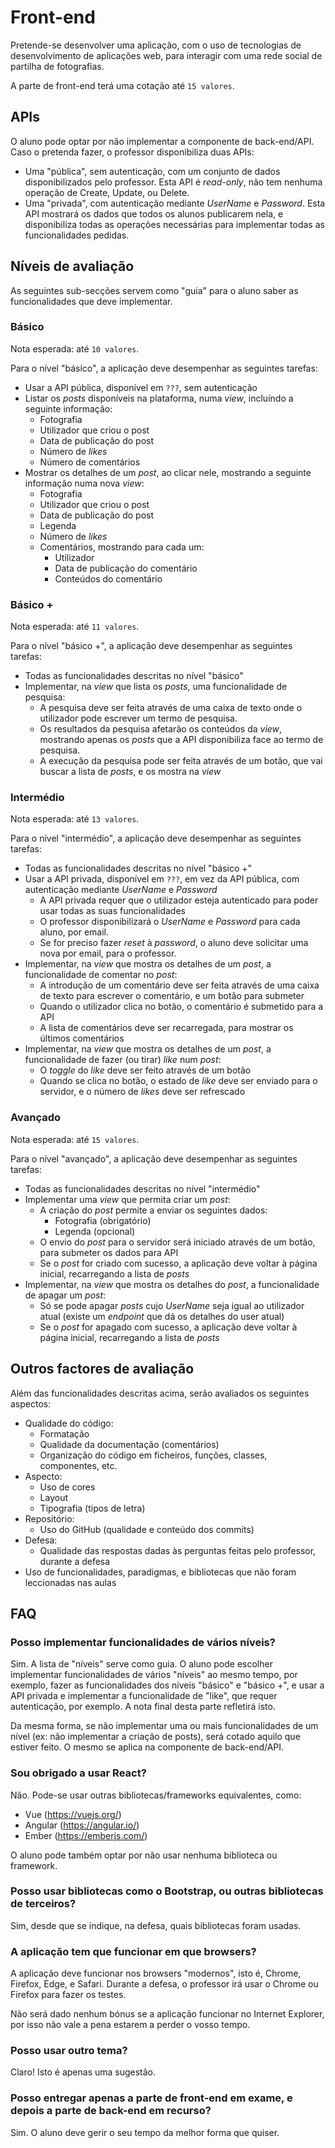 # Front-end

Pretende-se desenvolver uma aplicação, com o uso de tecnologias de desenvolvimento de aplicações web, para interagir com uma rede social de partilha de fotografias.

A parte de front-end terá uma cotação até `15 valores`.

## APIs

O aluno pode optar por não implementar a componente de back-end/API. Caso o pretenda fazer, o professor disponibiliza duas APIs:

-   Uma "pública", sem autenticação, com um conjunto de dados disponibilizados pelo professor. Esta API é _read-only_, não tem nenhuma operação de Create, Update, ou Delete.
-   Uma "privada", com autenticação mediante _UserName_ e _Password_. Esta API mostrará os dados que todos os alunos publicarem nela, e disponibiliza todas as operações necessárias para implementar todas as funcionalidades pedidas.

## Níveis de avaliação

As seguintes sub-secções servem como "guia" para o aluno saber as funcionalidades que deve implementar.

### Básico

Nota esperada: até `10 valores`.

Para o nível "básico", a aplicação deve desempenhar as seguintes tarefas:

-   Usar a API pública, disponível em `???`, sem autenticação
-   Listar os _posts_ disponíveis na plataforma, numa _view_, incluíndo a seguinte informação:
    -   Fotografia
    -   Utilizador que criou o post
    -   Data de publicação do post
    -   Número de _likes_
    -   Número de comentários
-   Mostrar os detalhes de um _post_, ao clicar nele, mostrando a seguinte informação numa nova _view_:
    -   Fotografia
    -   Utilizador que criou o post
    -   Data de publicação do post
    -   Legenda
    -   Número de _likes_
    -   Comentários, mostrando para cada um:
        -   Utilizador
        -   Data de publicação do comentário
        -   Conteúdos do comentário

### Básico +

Nota esperada: até `11 valores`.

Para o nível "básico +", a aplicação deve desempenhar as seguintes tarefas:

-   Todas as funcionalidades descritas no nível "básico"
-   Implementar, na _view_ que lista os _posts_, uma funcionalidade de pesquisa:
    -   A pesquisa deve ser feita através de uma caixa de texto onde o utilizador pode escrever um termo de pesquisa.
    -   Os resultados da pesquisa afetarão os conteúdos da _view_, mostrando apenas os _posts_ que a API disponibiliza face ao termo de pesquisa.
    -   A execução da pesquisa pode ser feita através de um botão, que vai buscar a lista de _posts_, e os mostra na _view_

### Intermédio

Nota esperada: até `13 valores`.

Para o nível "intermédio", a aplicação deve desempenhar as seguintes tarefas:

-   Todas as funcionalidades descritas no nível "básico +"
-   Usar a API privada, disponível em `???`, em vez da API pública, com autenticação mediante _UserName_ e _Password_
    -   A API privada requer que o utilizador esteja autenticado para poder usar todas as suas funcionalidades
    -   O professor disponibilizará o _UserName_ e _Password_ para cada aluno, por email.
    -   Se for preciso fazer _reset_ à _password_, o aluno deve solicitar uma nova por email, para o professor.
-   Implementar, na _view_ que mostra os detalhes de um _post_, a funcionalidade de comentar no _post_:
    -   A introdução de um comentário deve ser feita através de uma caixa de texto para escrever o comentário, e um botão para submeter
    -   Quando o utilizador clica no botão, o comentário é submetido para a API
    -   A lista de comentários deve ser recarregada, para mostrar os últimos comentários
-   Implementar, na _view_ que mostra os detalhes de um _post_, a funcionalidade de fazer (ou tirar) _like_ num _post_:
    -   O _toggle_ do _like_ deve ser feito através de um botão
    -   Quando se clica no botão, o estado de _like_ deve ser enviado para o servidor, e o número de _likes_ deve ser refrescado

### Avançado

Nota esperada: até `15 valores`.

Para o nível "avançado", a aplicação deve desempenhar as seguintes tarefas:

-   Todas as funcionalidades descritas no nível "intermédio"
-   Implementar uma _view_ que permita criar um _post_:
    -   A criação do _post_ permite a enviar os seguintes dados:
        -   Fotografia (obrigatório)
        -   Legenda (opcional)
    -   O envio do _post_ para o servidor será iniciado através de um botão, para submeter os dados para API
    -   Se o _post_ for criado com sucesso, a aplicação deve voltar à página inicial, recarregando a lista de _posts_
-   Implementar, na _view_ que mostra os detalhes do _post_, a funcionalidade de apagar um _post_:
    -   Só se pode apagar _posts_ cujo _UserName_ seja igual ao utilizador atual (existe um _endpoint_ que dá os detalhes do user atual)
    -   Se o _post_ for apagado com sucesso, a aplicação deve voltar à página inicial, recarregando a lista de _posts_

## Outros factores de avaliação

Além das funcionalidades descritas acima, serão avaliados os seguintes aspectos:

-   Qualidade do código:
    -   Formatação
    -   Qualidade da documentação (comentários)
    -   Organização do código em ficheiros, funções, classes, componentes, etc.
-   Aspecto:
    -   Uso de cores
    -   Layout
    -   Tipografia (tipos de letra)
-   Repositório:
    -   Uso do GitHub (qualidade e conteúdo dos commits)
-   Defesa:
    -   Qualidade das respostas dadas às perguntas feitas pelo professor, durante a defesa
-   Uso de funcionalidades, paradigmas, e bibliotecas que não foram leccionadas nas aulas

## FAQ

### Posso implementar funcionalidades de vários níveis?

Sim. A lista de "níveis" serve como guia. O aluno pode escolher implementar funcionalidades de vários "níveis" ao mesmo tempo, por exemplo, fazer as funcionalidades dos níveis "básico" e "básico +", e usar a API privada e implementar a funcionalidade de "like", que requer autenticação, por exemplo. A nota final desta parte refletirá isto.

Da mesma forma, se não implementar uma ou mais funcionalidades de um nível (ex: não implementar a criação de posts), será cotado aquilo que estiver feito. O mesmo se aplica na componente de back-end/API.

### Sou obrigado a usar React?

Não. Pode-se usar outras bibliotecas/frameworks equivalentes, como:

-   Vue (https://vuejs.org/)
-   Angular (https://angular.io/)
-   Ember (https://emberjs.com/)

O aluno pode também optar por não usar nenhuma biblioteca ou framework.

### Posso usar bibliotecas como o Bootstrap, ou outras bibliotecas de terceiros?

Sim, desde que se indique, na defesa, quais bibliotecas foram usadas.

### A aplicação tem que funcionar em que browsers?

A aplicação deve funcionar nos browsers "modernos", isto é, Chrome, Firefox, Edge, e Safari. Durante a defesa, o professor irá usar o Chrome ou Firefox para fazer os testes.

Não será dado nenhum bónus se a aplicação funcionar no Internet Explorer, por isso não vale a pena estarem a perder o vosso tempo.

### Posso usar outro tema?

Claro! Isto é apenas uma sugestão.

### Posso entregar apenas a parte de front-end em exame, e depois a parte de back-end em recurso?

Sim. O aluno deve gerir o seu tempo da melhor forma que quiser.
